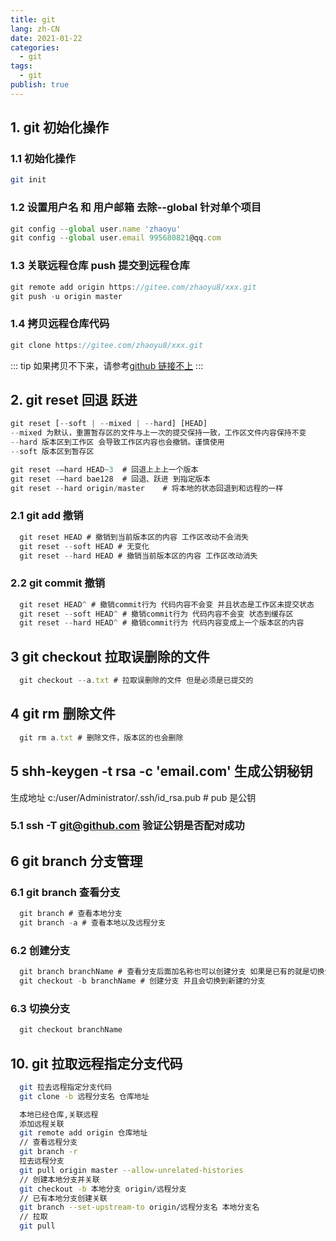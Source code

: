 ```yaml
---
title: git
lang: zh-CN
date: 2021-01-22
categories:
  - git
tags:
  - git
publish: true
---
```


<!-- more -->

## 1. git 初始化操作

### 1.1 初始化操作

```sh
git init
```

### 1.2 设置用户名 和 用户邮箱 去除--global 针对单个项目

```js
git config --global user.name 'zhaoyu'
git config --global user.email 995680821@qq.com
```

### 1.3 关联远程仓库 push 提交到远程仓库

```js
git remote add origin https://gitee.com/zhaoyu8/xxx.git
git push -u origin master
```

### 1.4 拷贝远程仓库代码

```js
git clone https://gitee.com/zhaoyu8/xxx.git
```

::: tip
如果拷贝不下来，请参考[github 链接不上](https://zhaoyu8.github.io/blog/blogs/practical/#_1-1-%E6%89%8B%E5%8A%A8%E4%BF%AE%E6%94%B9-%E6%88%90%E5%8A%9F%E7%8E%87%E9%AB%98)
:::

## 2. git reset 回退 跃进

```js
git reset [--soft | --mixed | --hard] [HEAD]
--mixed 为默认，重置暂存区的文件与上一次的提交保持一致，工作区文件内容保持不变
--hard 版本区到工作区 会导致工作区内容也会撤销。谨慎使用
--soft 版本区到暂存区

git reset -–hard HEAD~3  # 回退上上上一个版本
git reset -–hard bae128  # 回退、跃进 到指定版本
git reset --hard origin/master    # 将本地的状态回退到和远程的一样

```

### 2.1 git add 撤销

```js
  git reset HEAD # 撤销到当前版本区的内容 工作区改动不会消失
  git reset --soft HEAD # 无变化
  git reset --hard HEAD # 撤销当前版本区的内容 工作区改动消失
```

### 2.2 git commit 撤销

```js
  git reset HEAD^ # 撤销commit行为 代码内容不会变 并且状态是工作区未提交状态
  git reset --soft HEAD^ # 撤销commit行为 代码内容不会变 状态到缓存区
  git reset --hard HEAD^ # 撤销commit行为 代码内容变成上一个版本区的内容
```

## 3 git checkout 拉取误删除的文件

```js
  git checkout --a.txt # 拉取误删除的文件 但是必须是已提交的
```

## 4 git rm 删除文件

```js
  git rm a.txt # 删除文件，版本区的也会删除
```

## 5 shh-keygen -t rsa -c 'email.com' 生成公钥秘钥

生成地址 c:/user/Administrator/.ssh/id_rsa.pub # pub 是公钥

### 5.1 ssh -T git@github.com 验证公钥是否配对成功

## 6 git branch 分支管理

### 6.1 git branch 查看分支

```js
  git branch # 查看本地分支
  git branch -a # 查看本地以及远程分支
```
### 6.2 创建分支
```js
  git branch branchName # 查看分支后面加名称也可以创建分支 如果是已有的就是切换分支
  git checkout -b branchName # 创建分支 并且会切换到新建的分支
```
### 6.3 切换分支
```js
  git checkout branchName
```
## 10. git 拉取远程指定分支代码

```sh
  git 拉去远程指定分支代码
  git clone -b 远程分支名 仓库地址

  本地已经仓库,关联远程
  添加远程关联
  git remote add origin 仓库地址
  // 查看远程分支
  git branch -r
  拉去远程分支
  git pull origin master --allow-unrelated-histories
  // 创建本地分支并关联
  git checkout -b 本地分支 origin/远程分支
  // 已有本地分支创建关联
  git branch --set-upstream-to origin/远程分支名 本地分支名
  // 拉取
  git pull
```
